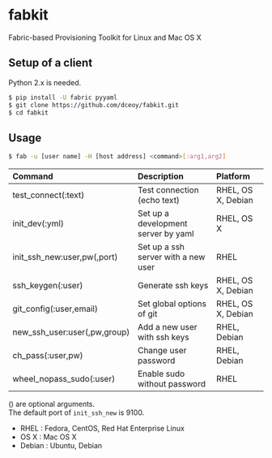 fabkit
======

Fabric-based Provisioning Toolkit for Linux and Mac OS X

Setup of a client
-----------------

Python 2.x is needed.

```sh
$ pip install -U fabric pyyaml
$ git clone https://github.com/dceoy/fabkit.git
$ cd fabkit
```

Usage
-----

```sh
$ fab -u [user name] -H [host address] <command>[:arg1,arg2]
```

| Command                      | Description                         | Platform           |
|:-----------------------------|:------------------------------------|:-------------------|
| test_connect(:text)          | Test connection (echo text)         | RHEL, OS X, Debian |
| init_dev(:yml)               | Set up a development server by yaml | RHEL, OS X         |
| init_ssh_new:user,pw(,port)  | Set up a ssh server with a new user | RHEL               |
| ssh_keygen(:user)            | Generate ssh keys                   | RHEL, OS X, Debian |
| git_config(:user,email)      | Set global options of git           | RHEL, OS X, Debian |
| new_ssh_user:user(,pw,group) | Add a new user with ssh keys        | RHEL, Debian       |
| ch_pass(:user,pw)            | Change user password                | RHEL, Debian       |
| wheel_nopass_sudo(:user)     | Enable sudo without password        | RHEL               |

() are optional arguments.  
The default port of `init_ssh_new` is 9100.

- RHEL   : Fedora, CentOS, Red Hat Enterprise Linux
- OS X   : Mac OS X
- Debian : Ubuntu, Debian
